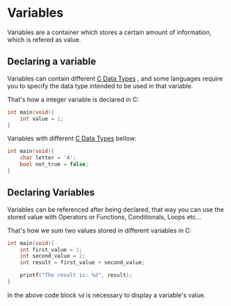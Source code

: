 # Variables
Variables are a container which stores a certain amount of information, which is refered as value. 

## Declaring a variable
Variables can contain different [C Data Types](./CS50x_C-Data-Types.md) , and some languages require you to specify the data type intended to be used in that variable.

That's how a integer variable is declared in C:
```C 
int main(void){
    int value = 1; 
}
```

Variables with different [C Data Types](./CS50x_C-Data-Types.md) bellow:

```C
int main(void){
    char letter = 'A';
    bool not_true = false;
}
```

## Declaring Variables
Variables can be referenced after being declared, that way you can use the stored value with Operators or Functions, Conditionals, Loops etc...

That's how we sum two values stored in different variables in C:
```C
int main(void){
    int first_value = 1;
    int second_value = 2;
    int result = first_value + second_value;

    printf("The result is: %d", result);
}
```
In the above code block `%d` is necessary to display a variable's value. 
